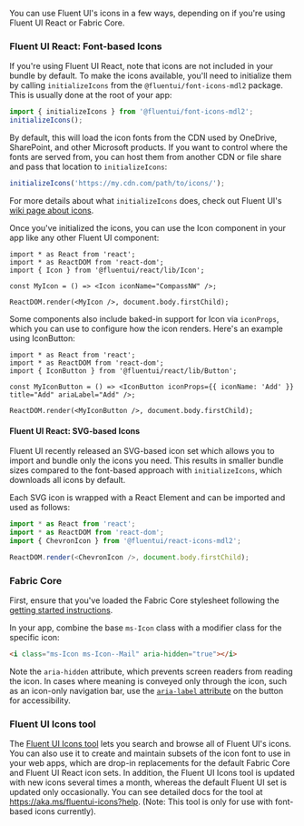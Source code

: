 You can use Fluent UI's icons in a few ways, depending on if you're using Fluent UI React or Fabric Core.

### Fluent UI React: Font-based Icons

If you're using Fluent UI React, note that icons are not included in your bundle by default. To make the icons available, you'll need to initialize them by calling `initializeIcons` from the `@fluentui/font-icons-mdl2` package. This is usually done at the root of your app:

```ts
import { initializeIcons } from '@fluentui/font-icons-mdl2';
initializeIcons();
```

By default, this will load the icon fonts from the CDN used by OneDrive, SharePoint, and other Microsoft products. If you want to control where the fonts are served from, you can host them from another CDN or file share and pass that location to `initializeIcons`:

```ts
initializeIcons('https://my.cdn.com/path/to/icons/');
```

For more details about what `initializeIcons` does, check out Fluent UI's [wiki page about icons](https://github.com/microsoft/fluentui/wiki/Using-icons).

Once you've initialized the icons, you can use the Icon component in your app like any other Fluent UI component:

```tsx
import * as React from 'react';
import * as ReactDOM from 'react-dom';
import { Icon } from '@fluentui/react/lib/Icon';

const MyIcon = () => <Icon iconName="CompassNW" />;

ReactDOM.render(<MyIcon />, document.body.firstChild);
```

Some components also include baked-in support for Icon via `iconProps`, which you can use to configure how the icon renders. Here's an example using IconButton:

```tsx
import * as React from 'react';
import * as ReactDOM from 'react-dom';
import { IconButton } from '@fluentui/react/lib/Button';

const MyIconButton = () => <IconButton iconProps={{ iconName: 'Add' }} title="Add" ariaLabel="Add" />;

ReactDOM.render(<MyIconButton />, document.body.firstChild);
```

#### Fluent UI React: SVG-based Icons

Fluent UI recently released an SVG-based icon set which allows you to import and bundle only the icons you need. This results in smaller bundle sizes compared to the font-based approach with `initializeIcons`, which downloads all icons by default.

Each SVG icon is wrapped with a React Element and can be imported and used as follows:

```ts
import * as React from 'react';
import * as ReactDOM from 'react-dom';
import { ChevronIcon } from '@fluentui/react-icons-mdl2';

ReactDOM.render(<ChevronIcon />, document.body.firstChild);
```

### Fabric Core

First, ensure that you've loaded the Fabric Core stylesheet following the [getting started instructions](#/get-started/web#fabric-core).

In your app, combine the base `ms-Icon` class with a modifier class for the specific icon:

```html
<i class="ms-Icon ms-Icon--Mail" aria-hidden="true"></i>
```

Note the `aria-hidden` attribute, which prevents screen readers from reading the icon. In cases where meaning is conveyed only through the icon, such as an icon-only navigation bar, use the [`aria-label` attribute](https://developer.mozilla.org/en-US/docs/Web/Accessibility/ARIA/ARIA_Techniques/Using_the_aria-label_attribute) on the button for accessibility.

### Fluent UI Icons tool

The [Fluent UI Icons tool](https://aka.ms/fluentui-icons) lets you search and browse all of Fluent UI's icons. You can also use it to create and maintain subsets of the icon font to use in your web apps, which are drop-in replacements for the default Fabric Core and Fluent UI React icon sets. In addition, the Fluent UI Icons tool is updated with new icons several times a month, whereas the default Fluent UI set is updated only occasionally. You can see detailed docs for the tool at https://aka.ms/fluentui-icons?help. (Note: This tool is only for use with font-based icons currently).
